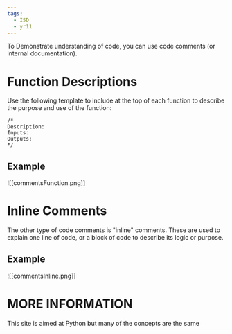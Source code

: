 ```yaml
---
tags:
  - ISD
  - yr11
---
```

To Demonstrate understanding of code, you can use code comments (or internal documentation).

# Function Descriptions

Use the following template to include at the top of each function to describe the purpose and use of the function:

```gdscript
/*
Description:
Inputs:
Outputs:
*/
```

## Example

![[commentsFunction.png]]

# Inline Comments

The other type of code comments is "inline" comments. These are used to explain one line of code, or a block of code to describe its logic or purpose. 

## Example

![[commentsInline.png]]


# MORE INFORMATION

This site is aimed at Python but many of the concepts are the same


